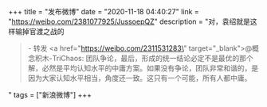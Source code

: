 +++
title = "发布微博"
date = "2020-11-18 04:40:27"
link = "https://weibo.com/2381077925/JussoepQZ"
description = "对，袁绍就是这样输掉官渡之战的<br><blockquote> - 转发 <a href=\"https://weibo.com/2311531283\" target=\"_blank\">@概念积木-TriChaos</a>: 团队争论，最后，形成的统一结论必定不是最优的那个解，必然是平均认知水平的中庸方案。如果没有争论，团队非常和谐的，是因为大家认知水平相当，角度还一致。这只有一个可能，所有人都中庸。 </blockquote>"
tags = ["新浪微博"]
+++
